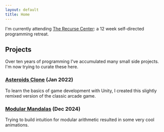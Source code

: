 ```yaml
---
layout: default
title: Home
---
```


I'm currently attending [The Recurse Center](https://www.recurse.com/): a 12 week self-directed programming retreat.

## Projects

Over ten years of programming I've accumulated many small side projects. I'm now trying to curate these here.

### [Asteroids Clone](/asteroids) (Jan 2022)

To learn the basics of game development with Unity, I created this slightly remixed version of the classic arcade game.

### [Modular Mandalas](https://maxledlie.observablehq.cloud/computologies/modular_mandala) (Dec 2024)

Trying to build intuition for modular arithmetic resulted in some very cool animations.
